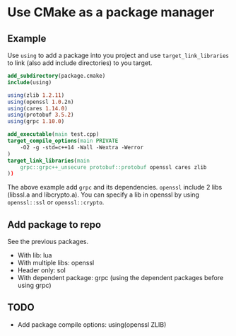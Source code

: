 # Use CMake as a package manager

## Example

Use `using` to add a package into you project and use `target_link_libraries` to link (also add include directories) to you target.

```cmake
add_subdirectory(package.cmake)
include(using)

using(zlib 1.2.11)
using(openssl 1.0.2n)
using(cares 1.14.0)
using(protobuf 3.5.2)
using(grpc 1.10.0)

add_executable(main test.cpp)
target_compile_options(main PRIVATE
    -O2 -g -std=c++14 -Wall -Wextra -Werror
)
target_link_libraries(main
    grpc::grpc++_unsecure protobuf::protobuf openssl cares zlib
))
```

The above example add `grpc` and its dependencies. `openssl` include 2 libs (libssl.a and libcrypto.a). You can specify a lib in openssl by using `openssl::ssl` or `openssl::crypto`.

## Add package to repo

See the previous packages.

* With lib: lua
* With multiple libs: openssl
* Header only: sol
* With dependent package: grpc (using the dependent packages before using grpc)

## TODO

* Add package compile options: using(openssl ZLIB)
